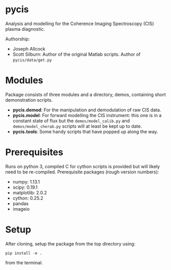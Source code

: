 # pycis

Analysis and modelling for the Coherence Imaging Spectroscopy (CIS) plasma diagnostic. 

Authorship:

- Joseph Allcock
- Scott Silburn: Author of the original Matlab scripts. Author of ```pycis/data/get.py```  

# Modules

Package consists of three modules and a directory, demos, containing short demonstration scripts.

- **pycis.demod**: For the manipulation and demodulation of raw CIS data.
- **pycis.model**: For forward modelling the CIS instrument: this one is in a constant state of flux but the ```demos/model_calib.py``` and ```demos/model_cherab.py``` scripts will at least be kept up to date.
- **pycis.tools**: Some handy scripts that have popped up along the way.

# Prerequisites

Runs on python 3, compiled C for cython scripts is provided but will likely need to be re-compiled. Prerequisite packages (rough version numbers):

- numpy: 1.13.1
- scipy: 0.19.1
- matplotlib: 2.0.2
- cython: 0.25.2
- pandas
- imageio

# Setup

After cloning, setup the package from the top directory using: 

```
pip install -e .
```

from the terminal.






